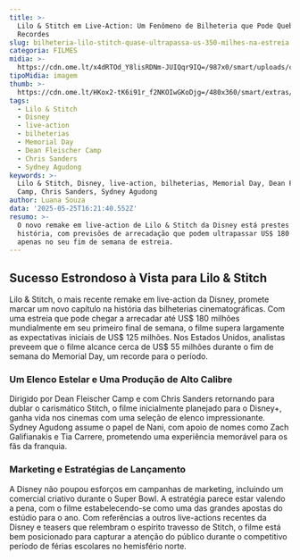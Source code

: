 ```yaml
---
title: >-
  Lilo & Stitch em Live-Action: Um Fenômeno de Bilheteria que Pode Quebrar
  Recordes
slug: bilheteria-lilo-stitch-quase-ultrapassa-us-350-milhes-na-estreia
categoria: FILMES
midia: >-
  https://cdn.ome.lt/x4dRTOd_Y8lisRDNm-JUIQqr9IQ=/987x0/smart/uploads/conteudo/fotos/OMELETE_CAPA_-_2025-05-23T131627.650.png
tipoMidia: imagem
thumb: >-
  https://cdn.ome.lt/HKox2-tK6i91r_f2NKOIwGKoDjg=/480x360/smart/extras/conteudos/omelete_THUMB_-_2025-05-23T131609.000.png
tags:
  - Lilo & Stitch
  - Disney
  - live-action
  - bilheterias
  - Memorial Day
  - Dean Fleischer Camp
  - Chris Sanders
  - Sydney Agudong
keywords: >-
  Lilo & Stitch, Disney, live-action, bilheterias, Memorial Day, Dean Fleischer
  Camp, Chris Sanders, Sydney Agudong
author: Luana Souza
data: '2025-05-25T16:21:40.552Z'
resumo: >-
  O novo remake em live-action de Lilo & Stitch da Disney está prestes a fazer
  história, com previsões de arrecadação que podem ultrapassar US$ 180 milhões
  apenas no seu fim de semana de estreia.
---
```


## Sucesso Estrondoso à Vista para Lilo & Stitch

Lilo & Stitch, o mais recente remake em live-action da Disney, promete marcar um novo capítulo na história das bilheterias cinematográficas. Com uma estreia que pode chegar a arrecadar até US$ 180 milhões mundialmente em seu primeiro final de semana, o filme supera largamente as expectativas iniciais de US$ 125 milhões. Nos Estados Unidos, analistas preveem que o filme alcance cerca de US$ 55 milhões durante o fim de semana do Memorial Day, um recorde para o período.

### Um Elenco Estelar e Uma Produção de Alto Calibre

Dirigido por Dean Fleischer Camp e com Chris Sanders retornando para dublar o carismático Stitch, o filme inicialmente planejado para o Disney+, ganha vida nos cinemas com uma seleção de elenco impressionante. Sydney Agudong assume o papel de Nani, com apoio de nomes como Zach Galifianakis e Tia Carrere, prometendo uma experiência memorável para os fãs da franquia.

### Marketing e Estratégias de Lançamento

A Disney não poupou esforços em campanhas de marketing, incluindo um comercial criativo durante o Super Bowl. A estratégia parece estar valendo a pena, com o filme estabelecendo-se como uma das grandes apostas do estúdio para o ano. Com referências a outros live-actions recentes da Disney e teasers que relembram o espírito travesso de Stitch, o filme está bem posicionado para capturar a atenção do público durante o competitivo período de férias escolares no hemisfério norte.

